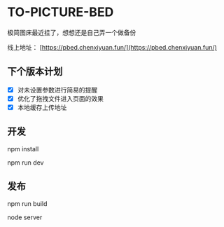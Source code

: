 # TO-PICTURE-BED

极简图床最近挂了，想想还是自己弄一个做备份

线上地址： [https://pbed.chenxiyuan.fun/](https://pbed.chenxiyuan.fun/)

## 下个版本计划

- [x] 对未设置参数进行简易的提醒
- [x] 优化了拖拽文件进入页面的效果 
- [x] 本地缓存上传地址

## 开发

npm install

npm run dev

## 发布

npm run build

node server